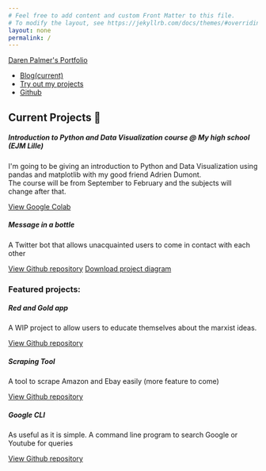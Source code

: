 ```yaml
---
# Feel free to add content and custom Front Matter to this file.
# To modify the layout, see https://jekyllrb.com/docs/themes/#overriding-theme-defaults
layout: none
permalink: /
---
```

<html>
<head>
  <link rel="stylesheet" href="https://stackpath.bootstrapcdn.com/bootstrap/4.5.2/css/bootstrap.min.css" integrity="sha384-JcKb8q3iqJ61gNV9KGb8thSsNjpSL0n8PARn9HuZOnIxN0hoP+VmmDGMN5t9UJ0Z" crossorigin="anonymous">
  <link rel="stylesheet" href="/style.css">
</head>
<body>
  <nav class="navbar navbar-expand navbar-dark bg-dark">
    <a class="navbar-brand" href="#">Daren Palmer's Portfolio</a>  
    <div class="collapse navbar-collapse" id="navbarSupportedContent">
      <ul class="navbar-nav mr-auto">
        <li class="nav-item active">
          <a class="nav-link" href="blog/" target="_blank">Blog<span class="sr-only">(current)</span></a>
        </li>
        <li class="nav-item active">
          <a class="nav-link" href="#" target="_blank">Try out my projects</a>
        </li>
        <li class="nav-item active">
          <a class="nav-link" href="https://github.com/colleserre" target="_blank">Github</a>
        </li>
      </ul>
    </div>
  </nav>



  <h2>Current Projects 🔴</h2>
  <div id="current">
    <div class="row">
      <div class="col-sm-12">
        <div class="card bg-dark text-white">
          <div class="card-body">
            <h5 class="card-title">Introduction to Python and Data Visualization course @ My high school (EJM Lille)</h5>
            <p class="card-text">I'm going to be giving an introduction to Python and Data Visualization using pandas and matplotlib with my good friend Adrien Dumont.<br>The course will be from September to February and the subjects will change after that.</p>
            <a href="https://colab.research.google.com/drive/1ad9tzhB9e20ZM2iDjWfMxIibJ5EwJ_Ny?usp=sharing" class="btn btn-primary" target="_blank">View Google Colab</a>
          </div>
        </div>
      </div>
    </div>
    <div class="row">
      <div class="col-sm-12">
        <div class="card bg-dark text-white">
          <div class="card-body">
            <h5 class="card-title">Message in a bottle</h5>
            <p class="card-text">A Twitter bot that allows unacquainted users to come in contact with each other</p>
            <a href="https://github.com/ColleSerre/RedAndGold" class="btn btn-primary" target="_blank">View Github repository</a>
            <a href="diagram.xmind" download class="btn btn-outline-light" id="diagram">Download project diagram</a>
          </div>
        </div>
      </div>
    </div>
  </div>




  <h3>Featured projects:</h3>
  <div class="row">
    <div class="col-sm-6">
      <div class="card bg-dark text-white">
        <div class="card-body">
          <h5 class="card-title">Red and Gold app</h5>
          <p class="card-text">A WIP project to allow users to educate themselves about the marxist ideas.</p>
          <a href="https://github.com/ColleSerre/RedAndGold" class="btn btn-primary" target="_blank">View Github repository</a>
        </div>
      </div>
    </div>
    <div class="col-sm-6">
      <div class="card bg-dark text-white">
        <div class="card-body">
          <h5 class="card-title">Scraping Tool</h5>
          <p class="card-text">A tool to scrape Amazon and Ebay easily (more feature to come)</p>
          <a href="https://github.com/ColleSerre/ScrapingTool" class="btn btn-primary" target="_blank">View Github repository</a>
        </div>
      </div>
    </div>
    <div class="col-sm-12">
      <div class="card bg-dark text-white">
        <div class="card-body">
          <h5 class="card-title">Google CLI</h5>
          <p class="card-text">As useful as it is simple. A command line program to search Google or Youtube for queries</p>
          <a href="https://github.com/ColleSerre/GoogleCLI" class="btn btn-primary" target="_blank">View Github repository</a>
        </div>
      </div>
    </div>
  </div>

</body>
</html>
